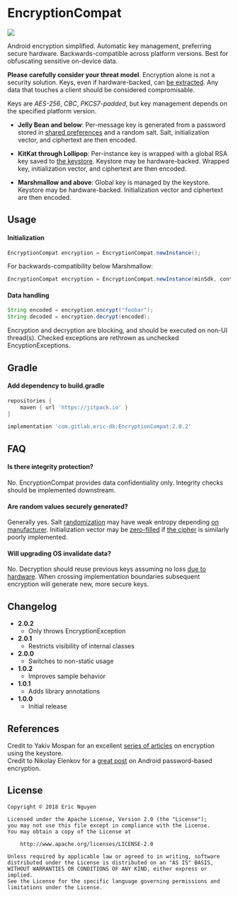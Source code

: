 # EncryptionCompat

[![](https://jitpack.io/v/com.gitlab.eric-dk/EncryptionCompat.svg)](https://jitpack.io/#com.gitlab.eric-dk/EncryptionCompat)

Android encryption simplified. Automatic key management, preferring secure hardware. Backwards-compatible across platform versions. Best for obfuscating sensitive on-device data.

**Please carefully consider your threat model**. Encryption alone is not a security solution. Keys, even if hardware-backed, can [be extracted](https://developer.android.com/training/articles/keystore.html#ExtractionPrevention). Any data that touches a client should be considered compromisable.

Keys are *AES-256*, *CBC*, *PKCS7-padded*, but key management depends on the specified platform version.

* **Jelly Bean and below**: Per-message key is generated from a password stored in [shared preferences](https://developer.android.com/training/data-storage/shared-preferences) and a random salt. Salt, initialization vector, and ciphertext are then encoded.

* **KitKat through Lollipop**: Per-instance key is wrapped with a global RSA key saved to [the keystore](https://developer.android.com/training/articles/keystore.html). Keystore may be hardware-backed. Wrapped key, initialization vector, and ciphertext are then encoded.

* **Marshmallow and above**: Global key is managed by the keystore. Keystore may be hardware-backed. Initialization vector and ciphertext are then encoded.

## Usage

#### Initialization
```java
EncryptionCompat encryption = EncryptionCompat.newInstance();
```
For backwards-compatibility below Marshmallow:
```java
EncryptionCompat encryption = EncryptionCompat.newInstance(minSdk, context);
```

#### Data handling
```java
String encoded = encryption.encrypt("foobar");
String decoded = encryption.decrypt(encoded);
```

Encryption and decryption are blocking, and should be executed on non-UI thread(s). Checked exceptions are rethrown as unchecked EncyptionExceptions.

## Gradle

#### Add dependency to build.gradle
```gradle
repositories {
    maven { url 'https://jitpack.io' }
}

implementation 'com.gitlab.eric-dk:EncryptionCompat:2.0.2'
```

## FAQ

#### Is there integrity protection?
No. EncryptionCompat provides data confidentiality only. Integrity checks should be implemented downstream.

#### Are random values securely generated?
Generally yes. Salt [randomization](https://developer.android.com/reference/java/security/SecureRandom.html) may have weak entropy depending [on manufacturer](https://android-developers.googleblog.com/2013/08/some-securerandom-thoughts.html). Initialization vector may be [zero-filled](https://stackoverflow.com/a/31037133) if [the cipher](https://developer.android.com/reference/javax/crypto/Cipher.html) is similarly poorly implemented.

#### Will upgrading OS invalidate data?
No. Decryption should reuse previous keys assuming no loss [due to hardware](https://doridori.github.io/android-security-the-forgetful-keystore/). When crossing implementation boundaries subsequent encryption will generate new, more secure keys.

## Changelog

* **2.0.2**
    * Only throws EncryptionException
* **2.0.1**
    * Restricts visibility of internal classes
* **2.0.0**
    * Switches to non-static usage
* **1.0.2**
    * Improves sample behavior
* **1.0.1**
    * Adds library annotations
* **1.0.0**
    * Initial release

## References

Credit to Yakiv Mospan for an excellent [series of articles](https://proandroiddev.com/secure-data-in-android-encryption-7eda33e68f58) on encryption using the keystore.  
Credit to Nikolay Elenkov for a [great post](https://nelenkov.blogspot.com/2012/04/using-password-based-encryption-on.html) on Android password-based encryption.

## License

    Copyright © 2018 Eric Nguyen

    Licensed under the Apache License, Version 2.0 (the "License");
    you may not use this file except in compliance with the License.
    You may obtain a copy of the License at

        http://www.apache.org/licenses/LICENSE-2.0

    Unless required by applicable law or agreed to in writing, software
    distributed under the License is distributed on an "AS IS" BASIS,
    WITHOUT WARRANTIES OR CONDITIONS OF ANY KIND, either express or implied.
    See the License for the specific language governing permissions and
    limitations under the License.
